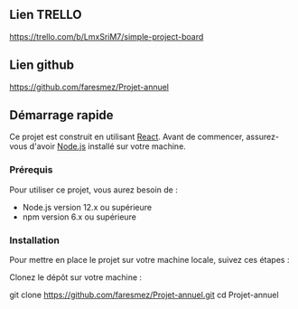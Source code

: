 ## Lien TRELLO
https://trello.com/b/LmxSriM7/simple-project-board

## Lien github
https://github.com/faresmez/Projet-annuel

## Démarrage rapide

Ce projet est construit en utilisant [React](https://reactjs.org/). Avant de commencer, assurez-vous d'avoir [Node.js](https://nodejs.org/) installé sur votre machine.

### Prérequis

Pour utiliser ce projet, vous aurez besoin de :

- Node.js version 12.x ou supérieure
- npm version 6.x ou supérieure

### Installation

Pour mettre en place le projet sur votre machine locale, suivez ces étapes :

Clonez le dépôt sur votre machine :

   git clone https://github.com/faresmez/Projet-annuel.git
   cd Projet-annuel
